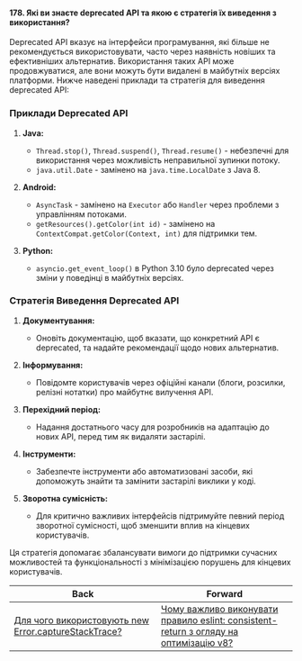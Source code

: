 #### 178. Які ви знаєте deprecated API та якою є стратегія їх виведення з використання?

Deprecated API вказує на інтерфейси програмування, які більше не рекомендується використовувати, часто через наявність новіших та ефективніших альтернатив. Використання таких API може продовжуватися, але вони можуть бути видалені в майбутніх версіях платформи. Нижче наведені приклади та стратегія для виведення deprecated API:

### Приклади Deprecated API

1. **Java:**
   - `Thread.stop()`, `Thread.suspend()`, `Thread.resume()` - небезпечні для використання через можливість неправильної зупинки потоку.
   - `java.util.Date` - замінено на `java.time.LocalDate` з Java 8.

2. **Android:**
   - `AsyncTask` - замінено на `Executor` або `Handler` через проблеми з управлінням потоками.
   - `getResources().getColor(int id)` - замінено на `ContextCompat.getColor(Context, int)` для підтримки тем.

3. **Python:**
   - `asyncio.get_event_loop()` в Python 3.10 було deprecated через зміни у поведінці в майбутніх версіях.

### Стратегія Виведення Deprecated API

1. **Документування:**
   - Оновіть документацію, щоб вказати, що конкретний API є deprecated, та надайте рекомендації щодо нових альтернатив.

2. **Інформування:**
   - Повідомте користувачів через офіційні канали (блоги, розсилки, релізні нотатки) про майбутнє вилучення API.

3. **Перехідний період:**
   - Надання достатнього часу для розробників на адаптацію до нових API, перед тим як видаляти застарілі.

4. **Інструменти:**
   - Забезпечте інструменти або автоматизовані засоби, які допоможуть знайти та замінити застарілі виклики у коді.

5. **Зворотна сумісність:**
   - Для критично важливих інтерфейсів підтримуйте певний період зворотної сумісності, щоб зменшити вплив на кінцевих користувачів.

Ця стратегія допомагає збалансувати вимоги до підтримки сучасних можливостей та функціональності з мінімізацією порушень для кінцевих користувачів.

| Back | Forward |
|---|---|
| [Для чого використовують new Error.captureStackTrace?](/ua/strong-middle/questions-for-a-systems-programmer/what-is-the-purpose-of-using-new-errorcapturestacktrace.md)  | [Чому важливо виконувати правило eslint: consistent-return з огляду на оптимізацію v8?](/ua/strong-middle/questions-for-a-systems-programmer/why-is-it-important-to-follow-the-eslint-rule-consistentreturn-in-regards-to-v8-optimization.md) |